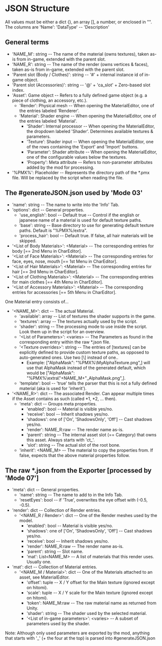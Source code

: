 
# JSON Structure





All values must be either a dict {}, an array [], a number, or enclosed in "". The columns are 'Name': 'DataType' -- 'Description'


## General terms

 - 'NAME_M': string -- The name of the material (owns textures), taken as-is from in-game, extended with the parent slot.
 - 'NAME_R': string -- The name of the render (owns vertices & faces), taken as-is from in-game, extended with the parent slot.
 - 'Parent slot (Body / Clothes)': string -- '\#' \+ internal instance id of in-game object.
 - 'Parent slot (Accessories)': string -- '\@' \+ 'ca_slot' \+ Zero-based slot index.
 - 'Asset': Game object -- Refers to a fully defined game object (e.g. a piece of clothing, an accessory, etc.).
   - 'Render': Physical mesh -- When opening the MaterialEditor, one of the entries labeled 'Renderer'.
   - 'Material': Shader engine -- When opening the MaterialEditor, one of the entries labeled 'Material'.
     - 'Shader': Internal processor -- When opening the MaterialEditor, the dropdown labeled 'Shader'. Determines available textures & parameters.
     - 'Texture': Shader input -- When opening the MaterialEditor, one of the rows containing the 'Export' and 'Import' buttons.
     - 'Parameter': Shader attribute -- When opening the MaterialEditor, one of the configurable values below the textures.
     - 'Property': Meta attribute -- Refers to non-parameter attributes added by the mod for processing.
 - '%PMX%': Placeholder -- Represents the directory path of the \*.pmx file. Will be replaced by the script when reading the file.

## The #generateJSON.json used by 'Mode 03'

 - 'name': string -- The name to write into the 'Info' Tab.
 - 'options': dict -- General properties.
   - 'use_english': bool -- Default true -- Control if the english or japanese name of a material is used for default texture paths.
   - 'base': string -- Base directory to use for generating default texture paths. Default is "%PMX%/extra".
   - 'process_hair': bool -- Default true. If false, all hair materials will be skipped.
 - '&lt;List of Body Materials>': &lt;Material> -- The corresponding entries for body [== 2nd Menu in CharEditor].
 - '&lt;List of Face Materials>': &lt;Material> -- The corresponding entries for face, eyes, nose, mouth [== 1st Menu in CharEditor].
 - '&lt;List of Hair Materials>': &lt;Material> -- The corresponding entries for hair [== 3rd Menu in CharEditor].
 - '&lt;List of Clothing Materials>': &lt;Material> -- The corresponding entries for main clothes [== 4th Menu in CharEditor].
 - '&lt;List of Accessory Materials>': &lt;Material> -- The corresponding entries for accessories [== 5th Menu in CharEditor].

One Material entry consists of...

 - '&lt;NAME_M>': dict -- The actual Material.
   - 'available': array -- List of textures the shader supports in the game.
   - 'textures': array -- The textures actually used by the script.
   - 'shader': string -- The processing mode to use inside the script. Look them up in the script for an overview.
   - '&lt;List of Parameters>': &lt;varies> -- The Parameters as found in the corresponding entry within the raw \*.json file.
   - '&lt;Texture overrides>': string -- The entries of [textures] can be explicitly defined to provide custom texture paths, as opposed to auto-generated ones. Use two [\\] instead of one..
       - Example: ["AlphaMask": "%PMX%\\MyAlphaTexture.png",] will use that AlphaMask instead of the generated default, which would be ["AlphaMask": "%PMX%\\extra\\"+NAME_M+"_AlphaMask.png",].
   - 'template': bool -- 'true' tells the parser that this is not a fully defined material (aka is used for 'inherit').
 - '&lt;NAME_R>': dict -- The associated Render. Can appear multiple times if the Asset contains as such (called \*1, \*2, ... then).
   - 'meta': dict -- Groups meta properties.
     - 'enabled': bool -- Material is visible yes/no.
     - 'receive': bool -- Inherit shadows yes/no.
     - 'shadows': one of ['On', 'ShadowsOnly', 'Off'] -- Cast shadows yes/no.
     - 'render': NAME_R:raw -- The render name as-is.
     - 'parent': string -- The internal asset slot (== Category) that owns this asset. Always starts with 'ct_'.
     - 'slot': string -- The actual slot of the root bone.
   - 'inherit': &lt;NAME_M> -- The material to copy the properties from. If false, expects that the above material properties follow.

## The raw *.json from the Exporter [processed by 'Mode 07']

 - 'meta': dict -- General properties.
   - 'name': string -- The name to add to in the Info Tab.
   - 'resetEyes': bool -- if 'True', overwrites the eye offset with (-0.5, -0.5).
 - 'render': dict -- Collection of Render entries.
   - '&lt;NAME_R / Render>': dict -- One of the Render meshes used by the model.
     - 'enabled': bool -- Material is visible yes/no.
     - 'shadows': one of ['On', 'ShadowsOnly', 'Off'] -- Cast shadows yes/no.
     - 'receive': bool -- Inherit shadows yes/no.
     - 'render': NAME_R:raw -- The render name as-is.
     - 'parent': string -- Slot name.
     - 'mat': List<NAME_M> -- A list of materials that this render uses. Usually one.
 - 'mat': dict -- Collection of Material entries.
   - '&lt;NAME_M / Material>': dict -- One of the Materials attached to an asset, see MaterialEditor.
     - 'offset': tuple -- X / Y offset for the Main texture (ignored except on hitomi).
     - 'scale': tuple -- X / Y scale for the Main texture (ignored except on hitomi).
     - 'token': NAME_M:raw -- The raw material name as returned from Unity.
     - 'shader': string -- The shader used by the selected material.
     - '&lt;List of in-game parameters>': &lt;varies> -- A subset of parameters used by the shader.

Note: Although only used parameters are exported by the mod, anything that starts with '_' (+ the four at the top) is parsed into #generateJSON.json
